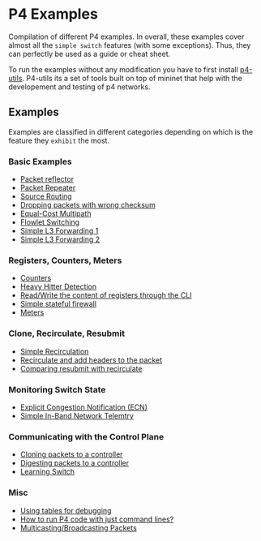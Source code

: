 # P4 Examples

Compilation of different P4 examples. In overall, these examples cover
almost all the `simple switch` features (with some exceptions). Thus, they
can perfectly be used as a guide or cheat sheet.

To run the examples without any modification you have to first install [p4-utils](https://github.com/nsg-ethz/p4-utils).
P4-utils its a set of tools built on top of mininet that help with the developement and testing of p4 networks.

## Examples

Examples are classified in different categories depending on which is the
feature they `exhibit` the most.

### Basic Examples

* [Packet reflector](./reflector)
* [Packet Repeater](./repeater)
* [Source Routing](./source_routing)
* [Dropping packets with wrong checksum](./verify_checksum)
* [Equal-Cost Multipath](./ecmp)
* [Flowlet Switching](./flowlet_switching)
* [Simple L3 Forwarding 1](./ip_forwarding)
* [Simple L3 Forwarding 2](./ip_forwarding_two_tables)


### Registers, Counters, Meters
* [Counters](./counter)
* [Heavy Hitter Detection](./heavy_hitter)
* [Read/Write the content of registers through the CLI](./read_write_registers_cli)
* [Simple stateful firewall](./stateful_firewall)
* [Meters](./meter)

### Clone, Recirculate, Resubmit
* [Simple Recirculation](./recirculate)
* [Recirculate and add headers to the packet](./recirculate_and_add_header)
* [Comparing resubmit with recirculate](./resubmit_recirculate)

### Monitoring Switch State
* [Explicit Congestion Notification (ECN)](./ecn)
* [Simple In-Band Network Telemtry](./simple_int)

### Communicating with the Control Plane
* [Cloning packets to a controller](./copy_to_cpu)
* [Digesting packets to a controller](./digest_messages)
* [Learning Switch](./l2_learning)

### Misc
* [Using tables for debugging](./debugging_table)
* [How to run P4 code with just command lines?](./manual_setup)
* [Multicasting/Broadcasting Packets](./multicast)